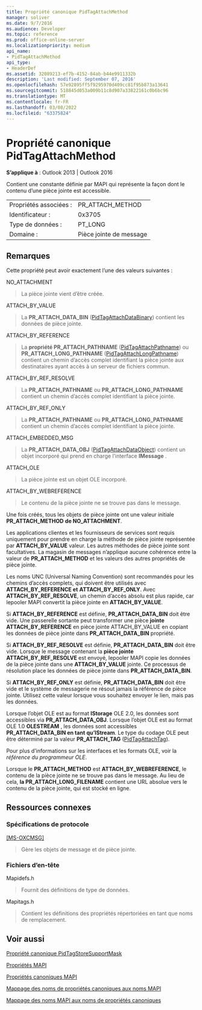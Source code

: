 ```yaml
---
title: Propriété canonique PidTagAttachMethod
manager: soliver
ms.date: 9/7/2016
ms.audience: Developer
ms.topic: reference
ms.prod: office-online-server
ms.localizationpriority: medium
api_name:
- PidTagAttachMethod
api_type:
- HeaderDef
ms.assetid: 32089213-ef7b-4152-84ab-b44e9911332b
description: 'Last modified: September 07, 2016'
ms.openlocfilehash: 57e92895ff5f9295970d409cc81f95b873a13641
ms.sourcegitcommit: 518845d053a009b11c8d907a33822161c0b6bc96
ms.translationtype: MT
ms.contentlocale: fr-FR
ms.lasthandoff: 03/08/2022
ms.locfileid: "63375824"
---
```

# <a name="pidtagattachmethod-canonical-property"></a>Propriété canonique PidTagAttachMethod

**S’applique à** : Outlook 2013 | Outlook 2016
  
Contient une constante définie par MAPI qui représente la façon dont le contenu d’une pièce jointe est accessible.
  
|||
|:-----|:-----|
|Propriétés associées :  <br/> |PR_ATTACH_METHOD  <br/> |
|Identificateur :  <br/> |0x3705  <br/> |
|Type de données :  <br/> |PT_LONG  <br/> |
|Domaine :  <br/> |Pièce jointe de message  <br/> |

## <a name="remarks"></a>Remarques

Cette propriété peut avoir exactement l’une des valeurs suivantes :
  
NO_ATTACHMENT
  
> La pièce jointe vient d’être créée.

ATTACH_BY_VALUE
  
> La **PR_ATTACH_DATA_BIN** ([PidTagAttachDataBinary](pidtagattachdatabinary-canonical-property.md)) contient les données de pièce jointe.

ATTACH_BY_REFERENCE
  
> La **propriété PR_ATTACH_PATHNAME** ([PidTagAttachPathname](pidtagattachpathname-canonical-property.md)) ou **PR_ATTACH_LONG_PATHNAME** ([PidTagAttachLongPathname](pidtagattachlongpathname-canonical-property.md)) contient un chemin d’accès complet identifiant la pièce jointe aux destinataires ayant accès à un serveur de fichiers commun.

ATTACH_BY_REF_RESOLVE
  
> La **PR_ATTACH_PATHNAME** ou **PR_ATTACH_LONG_PATHNAME** contient un chemin d’accès complet identifiant la pièce jointe.

ATTACH_BY_REF_ONLY
  
> La **PR_ATTACH_PATHNAME** ou **PR_ATTACH_LONG_PATHNAME** contient un chemin d’accès complet identifiant la pièce jointe.

ATTACH_EMBEDDED_MSG
  
> La **PR_ATTACH_DATA_OBJ** ([PidTagAttachDataObject](pidtagattachdataobject-canonical-property.md)) contient un objet incorporé qui prend en charge l’interface **IMessage** .

ATTACH_OLE
  
> La pièce jointe est un objet OLE incorporé.

ATTACH_BY_WEBREFERENCE
  
> Le contenu de la pièce jointe ne se trouve pas dans le message.

Une fois créés, tous les objets de pièce jointe ont une valeur initiale **PR_ATTACH_METHOD** **de NO_ATTACHMENT**.
  
Les applications clientes et les fournisseurs de services sont requis uniquement pour prendre en charge la méthode de pièce jointe représentée par **ATTACH_BY_VALUE** valeur. Les autres méthodes de pièce jointe sont facultatives. La magasin de messages n’applique aucune cohérence entre la valeur de **PR_ATTACH_METHOD** et les valeurs des autres propriétés de pièce jointe.
  
Les noms UNC (Universal Naming Convention) sont recommandés pour les chemins d’accès complets, qui doivent être utilisés avec **ATTACH_BY_REFERENCE et** **ATTACH_BY_REF_ONLY**. Avec **ATTACH_BY_REF_RESOLVE**, un chemin d’accès absolu est plus rapide, car lepooler MAPI convertit la pièce jointe en **ATTACH_BY_VALUE**.
  
Si **ATTACH_BY_REFERENCE** est définie, **PR_ATTACH_DATA_BIN** doit être vide. Une passerelle sortante peut transformer une pièce **jointe ATTACH_BY_REFERENCE** en pièce jointe  ATTACH_BY_VALUE en copiant les données de pièce jointe dans **PR_ATTACH_DATA_BIN** propriété.
  
Si **ATTACH_BY_REF_RESOLVE** est définie, **PR_ATTACH_DATA_BIN** doit être vide. Lorsque le message contenant la **pièce jointe ATTACH_BY_REF_RESOLVE** est envoyé, lepooler MAPI copie les données de la pièce jointe dans une **ATTACH_BY_VALUE** jointe. Ce processus de résolution place les données de pièce jointe dans **PR_ATTACH_DATA_BIN**.
  
Si **ATTACH_BY_REF_ONLY** est définie, **PR_ATTACH_DATA_BIN** doit être vide et le système de messagerie ne résout jamais la référence de pièce jointe. Utilisez cette valeur lorsque vous souhaitez envoyer le lien, mais pas les données.
  
Lorsque l’objet OLE est au format **IStorage** OLE 2.0, les données sont accessibles via **PR_ATTACH_DATA_OBJ**. Lorsque l’objet OLE est au format OLE 1.0 **OLESTREAM** , les données sont accessibles **PR_ATTACH_DATA_BIN en tant** **qu’IStream**. Le type du codage OLE peut être déterminé par la valeur **PR_ATTACH_TAG** ([PidTagAttachTag](pidtagattachtag-canonical-property.md)).
  
Pour plus d’informations sur les interfaces et les formats OLE, voir la *référence du programmeur OLE*.
  
Lorsque le **PR_ATTACH_METHOD** est **ATTACH_BY_WEBREFERENCE**, le contenu de la pièce jointe ne se trouve pas dans le message. Au lieu de cela, **la PR_ATTACH_LONG_FILENAME** contient une URL absolue vers le contenu de la pièce jointe, qui est stocké en ligne.
  
## <a name="related-resources"></a>Ressources connexes

### <a name="protocol-specifications"></a>Spécifications de protocole

[[MS-OXCMSG]](https://msdn.microsoft.com/library/7fd7ec40-deec-4c06-9493-1bc06b349682%28Office.15%29.aspx)
  
> Gère les objets de message et de pièce jointe.

### <a name="header-files"></a>Fichiers d’en-tête

Mapidefs.h
  
> Fournit des définitions de type de données.

Mapitags.h
  
> Contient les définitions des propriétés répertoriées en tant que noms de remplacement.

## <a name="see-also"></a>Voir aussi

[Propriété canonique PidTagStoreSupportMask](pidtagstoresupportmask-canonical-property.md)

[Propriétés MAPI](mapi-properties.md)
  
[Propriétés canoniques MAPI](mapi-canonical-properties.md)
  
[Mappage des noms de propriétés canoniques aux noms MAPI](mapping-canonical-property-names-to-mapi-names.md)
  
[Mappage des noms MAPI aux noms de propriétés canoniques](mapping-mapi-names-to-canonical-property-names.md)
